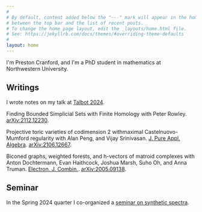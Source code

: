 ```yaml
---
#
# By default, content added below the "---" mark will appear in the home page
# between the top bar and the list of recent posts.
# To change the home page layout, edit the _layouts/home.html file.
# See: https://jekyllrb.com/docs/themes/#overriding-theme-defaults
#
layout: home
---
```

I'm Preston Cranford, and I'm a PhD student in mathematics at Northwestern University.

## Writings

I wrote notes on my talk at [Talbot 2024](https://sites.google.com/view/talbotworkshop/past-talbots/talbot-2024).

Finding Bounded Simplicial Sets with Finite Homology with Peter Rowley. [arXiv:2112.12230](https://arxiv.org/abs/2112.12230).

Projective toric varieties of codimension 2 withmaximal Castelnuovo-Mumford regularity with Alan Peng, and Vijay Srinivasan. [J. Pure Appl. Algebra](https://doi.org/10.1016/j.jpaa.2022.107162). [arXiv:2106.12667](https://arxiv.org/abs/2106.12667).

Biconed graphs, weighted forests, and h-vectors of matroid complexes with Anton Dochtermann, Evan Haithcock, Joshua Marsh, Suho Oh, and Anna Truman. [Electron. J. Combin.](https://doi.org/10.37236/9849). [arXiv:2005.09138](https://arxiv.org/abs/2005.09138).

## Seminar

In the Spring 2024 quarter I co-organized a [seminar on synthetic spectra](https://sites.northwestern.edu/syntheticspectraseminar/).
